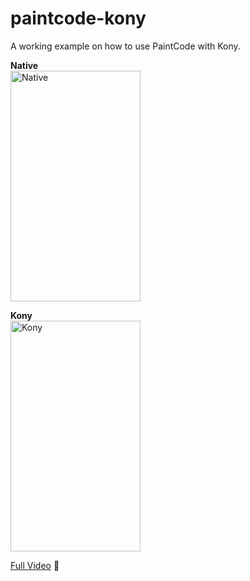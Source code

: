 # paintcode-kony
A working example on how to use PaintCode with Kony.

**Native**  
<img src="https://raw.githubusercontent.com/backslash-f/paintcode-kony/master/Reference/Native.gif" alt="Native" width="208" height="369">

**Kony**  
<img src="https://raw.githubusercontent.com/backslash-f/paintcode-kony/master/Reference/Kony.gif" alt="Kony" width="208" height="369">

[Full Video](https://dl.dropboxusercontent.com/u/7391063/Sicredi/PaintCodeKony.mp4) 🎥
